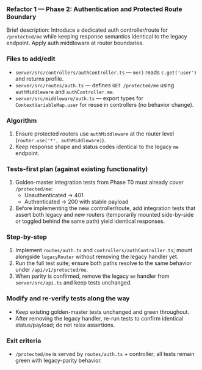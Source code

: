 ### Refactor 1 — Phase 2: Authentication and Protected Route Boundary

Brief description: Introduce a dedicated auth controller/route for `/protected/me` while keeping response semantics identical to the legacy endpoint. Apply auth middleware at router boundaries.

### Files to add/edit
- `server/src/controllers/authController.ts` — `me()` reads `c.get('user')` and returns profile.
- `server/src/routes/auth.ts` — defines `GET /protected/me` using `authMiddleware` and `authController.me`.
- `server/src/middleware/auth.ts` — export types for `ContextVariableMap.user` for reuse in controllers (no behavior change).

### Algorithm
1. Ensure protected routers use `authMiddleware` at the router level (`router.use('*', authMiddleware)`).
2. Keep response shape and status codes identical to the legacy `me` endpoint.

### Tests-first plan (against existing functionality)
1. Golden-master integration tests from Phase T0 must already cover `/protected/me`:
   - Unauthenticated → 401
   - Authenticated → 200 with stable payload
2. Before implementing the new controller/route, add integration tests that assert both legacy and new routers (temporarily mounted side-by-side or toggled behind the same path) yield identical responses.

### Step-by-step
1. Implement `routes/auth.ts` and `controllers/authController.ts`; mount alongside `legacyRouter` without removing the legacy handler yet.
2. Run the full test suite; ensure both paths resolve to the same behavior under `/api/v1/protected/me`.
3. When parity is confirmed, remove the legacy `me` handler from `server/src/api.ts` and keep tests unchanged.

### Modify and re-verify tests along the way
- Keep existing golden-master tests unchanged and green throughout.
- After removing the legacy handler, re-run tests to confirm identical status/payload; do not relax assertions.

### Exit criteria
- `/protected/me` is served by `routes/auth.ts` + controller; all tests remain green with legacy-parity behavior.

